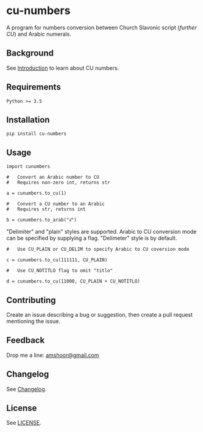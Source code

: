 # cu-numbers

A program for numbers conversion between Church Slavonic script (*further CU*) and Arabic numerals.

## Background

See [Introduction](./INTRODUCTION.md) to learn about CU numbers.

## Requirements

    Python >= 3.5

## Installation

    pip install cu-numbers

## Usage

    import cunumbers

    #   Convert an Arabic number to CU
    #   Requires non-zero int, returns str

    a = cunumbers.to_cu(1)
    
    #   Convert a CU number to an Arabic
    #   Requires str, returns int

    b = cunumbers.to_arab("а҃")

"Delimiter" and "plain" styles are supported. Arabic to CU conversion mode can be specified by supplying a flag. "Delimeter" style is by default.

    #   Use CU_PLAIN or CU_DELIM to specify Arabic to CU coversion mode

    c = cunumbers.to_cu(111111, CU_PLAIN)
    
    #   Use CU_NOTITLO flag to omit "titlo"

    d = cunumbers.to_cu(11000, CU_PLAIN + CU_NOTITLO)


## Contributing

Create an issue describing a bug or suggestion, then create a pull request mentioning the issue.

## Feedback

Drop me a line: amshoor@gmail.com

## Changelog

See [Changelog](./CHANGELOG.md).

## License

See [LICENSE](./LICENSE).